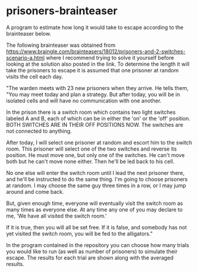 # prisoners-brainteaser
A program to estimate how long it would take to escape according to the brainteaser below.

The following brainteaser was obtained from https://www.braingle.com/brainteasers/18012/prisoners-and-2-switches-scenario-a.html where I recommend trying to solve it yourself before looking at the solution also posted in the link. To determine the length it will take the prisoners to escape it is assumed that one prisoner at random visits the cell each day.

"The warden meets with 23 new prisoners when they arrive. He tells them, "You may meet today and plan a strategy. But after today, you will be in isolated cells and will have no communication with one another. 

In the prison there is a switch room which contains two light switches labeled A and B, each of which can be in either the 'on' or the 'off' position. BOTH SWITCHES ARE IN THEIR OFF POSITIONS NOW. The switches are not connected to anything. 

After today, I will select one prisoner at random and escort him to the switch room. This prisoner will select one of the two switches and reverse its position. He must move one, but only one of the switches. He can't move both but he can't move none either. Then he'll be led back to his cell.

No one else will enter the switch room until I lead the next prisoner there, and he'll be instructed to do the same thing. I'm going to choose prisoners at random. I may choose the same guy three times in a row, or I may jump around and come back.

But, given enough time, everyone will eventually visit the switch room as many times as everyone else. At any time any one of you may declare to me, 'We have all visited the switch room.' 

If it is true, then you will all be set free. If it is false, and somebody has not yet visited the switch room, you will be fed to the alligators." 

In the program contained in the repository you can choose how many trials you would like to run (as well as number of prisoners) to simulate their escape. The results for each trial are shown along with the averaged results.
